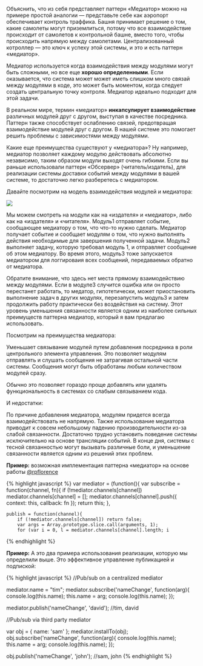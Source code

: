 <!-- ### Паттерн «Медиатор» -->

Объяснить, что из себя представляет паттерн «Медиатор» можно на примере простой
аналогии — представьте себе как аэропорт обеспечивает контроль траффика. Башня
принимает решение о том, какие самолеты могут приземлиться, потому что все
взаимодействие происходит от самолетов к контрольной башне, вместо того, чтобы
происходить напрямую между самолетами. Централизованный котроллер — это ключ к
успеху этой системы, и это и есть паттерн «медиатор».

Медиатор используется когда взаимодействия между модулями могут быть сложными,
но все еще **хорошо определенными**. Если оказывается, что система может может
иметь слишком много связай между модулями в коде, это может быть моментом, когда
следует создать центральную точку контроля. Медиатор идеально подходит для этой
задачи.

В реальном мире, термин «медиатор» **инкапсулирует взаимодействие** различных
модулей друг с другом, выступая в качестве посредника. Паттерн также способствует
ослаблению связей,  предотвращая взаимодействие модулей друг с другом. В нашей
системе это помогает решить проблемы с зависимостями между модулями.

Какие еще преимущества существуют у «медиатора»? Ну например, медиатор позволяет
каждому модулю действовать абсолютно независимо, таким образом модули выходят
очень гибкими. Если вы раньше использовали паттерн «Обсервер» (читатель/издатель),
для реализации системы доставки событий между модулями в вашей системе, то 
достаточно легко разберетесь с медиатором.

Давайте посмотрим на модель взаимодействия модулей и медиатора:

![][7]

Мы можем смотреть на модули как на «издателя» и «медиатор», либо как на «издателя»
и «читателя». Модуль1 отправляет событие, сообщающее медиатору о том, что что-то
нужно сделать. Медиатор получает событие и сообщает модулям о том, что нужно 
выполнять действия необходимые для завершения полученной задачи. Модуль2
выполняет задачу, которую требовал модуль 1, и отправляет сообщение об этом
медиатору. Во время этого, модуль3 тоже запускается медиатором для логгироваия
всех сообщений, передаваемых обратно от медиатора.

Обратите внимание, что здесь нет места прямому взаимодействию между модулями.
Если в модуле3 случится ошибка или он просто перестанет работать, то медатор,
гипотетически, может приостановить выполнение задач в других модулях,
перезапустить модуль3 и затем продолжить работу практически без воздействия
на систему. Этот уровень уменьшения связанности является одним из наиболее
сильных преимуществ паттерна медиатор, который я вам предлагаю использовать.

Посмотрим на преимущества медиатора:

Уменьшает связывание модулей путем добавления посредника в роли центрольного
элемента управления. Это позволяет модулям отправлять и слушать сообщения
не затрагивая остальной части системы. Сообщения могут быть обработаны любым
количеством модулей сразу. 

Обычно это позволяет гораздо проще добавлять или удалять функциональность
в системах со слабым связыванием кода.

И недостатки:

По причине добавления медиатора, модулям придется всегда взаимодействовать
не напрямую. Также использование медиатора приводит к совсем небольшому падению
производительности из-за слабой связанности. Достаточно трудно установить
поведение системы исключительно на основе трансляции событий. В конце дня, 
системы с тесной связанностью могут вызывать различные боли, и уменьшение
связанности является одним из решений этих проблем.


**Пример:** возможная имплементация паттерна «медиатор» на основе работы [@rpflorence][8]

{% highlight javascript %}
var mediator = (function(){
    var subscribe = function(channel, fn){
        if (!mediator.channels[channel]) mediator.channels[channel] = [];
        mediator.channels[channel].push({ context: this, callback: fn });
        return this;
    },

    publish = function(channel){
        if (!mediator.channels[channel]) return false;
        var args = Array.prototype.slice.call(arguments, 1);
        for (var i = 0, l = mediator.channels[channel].length; i 
{% endhighlight %}


**Пример:** А это два примера использования реализации, которую мы определили
выше. Это эффективное управление публикацией и подпиской:

{% highlight javascript %}
//Pub/sub on a centralized mediator

mediator.name = "tim";
mediator.subscribe('nameChange', function(arg){
    console.log(this.name);
    this.name = arg;
    console.log(this.name);
});

mediator.publish('nameChange', 'david'); //tim, david


//Pub/sub via third party mediator

var obj = { name: 'sam' };
mediator.installTo(obj);
obj.subscribe('nameChange', function(arg){
    console.log(this.name);
    this.name = arg;
    console.log(this.name);
});

obj.publish('nameChange', 'john'); //sam, john
{% endhighlight %}


[7]: /assets/img/chart4a.jpg
[8]: https://github.com/rpflorence
